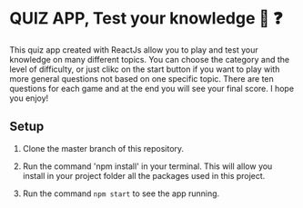 #  QUIZ APP, Test your knowledge 📝 ❓

This quiz app created with ReactJs allow you to play and test your knowledge on many different topics.
You can choose the category and the level of difficulty, or just clikc on the start button if you want to play with more general questions not based on  one specific topic. There are ten questions for each game and at the end you will see  your final score.
 I hope you enjoy! 


## Setup
1. Clone the master branch of this repository.

2. Run the command 'npm install' in your terminal. This will allow you install in your project folder all the packages used in this project.

3. Run the command `npm start` to see the app running.

